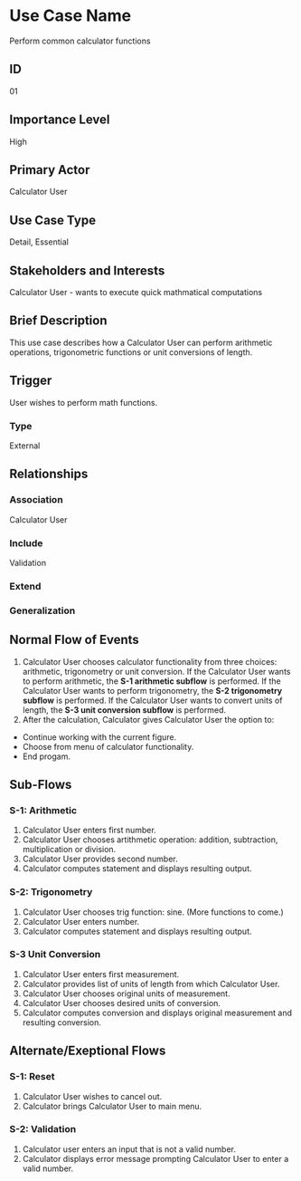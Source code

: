 # Use Case Name
Perform common calculator functions

## ID
01

## Importance Level
High

## Primary Actor
Calculator User

## Use Case Type
Detail, Essential

## Stakeholders and Interests
Calculator User - wants to execute quick mathmatical computations

## Brief Description
This use case describes how a Calculator User can perform arithmetic operations, trigonometric functions or unit conversions of length.

## Trigger
User wishes to perform math functions.

### Type
External

## Relationships
### Association
Calculator User
### Include
Validation
### Extend
### Generalization

## Normal Flow of Events
1. Calculator User chooses calculator functionality from three choices: arithmetic, trigonometry or unit conversion.
If the Calculator User wants to perform arithmetic, the **S-1 arithmetic subflow** is performed.
If the Calculator User wants to perform trigonometry, the **S-2 trigonometry subflow** is performed.
If the Calculator User wants to convert units of length, the **S-3 unit conversion subflow** is performed. 
2. After the calculation, Calculator gives Calculator User the option to:
  + Continue working with the current figure.
  + Choose from menu of calculator functionality.
  + End progam.

## Sub-Flows
### S-1: Arithmetic
1. Calculator User enters first number. 
2. Calculator User chooses artithmetic operation: addition, subtraction, multiplication or division.
3. Calculator User provides second number.
4. Calculator computes statement and displays resulting output.
  
### S-2: Trigonometry
1. Calculator User chooses trig function: sine. (More functions to come.)
2. Calculator User enters number. 
3. Calculator computes statement and displays resulting output.

### S-3 Unit Conversion
1. Calculator User enters first measurement.
2. Calculator provides list of units of length from which Calculator User.
3. Calculator User chooses original units of measurement.
4. Calculator User chooses desired units of conversion.
5. Calculator computes conversion and displays original measurement and resulting conversion.

## Alternate/Exeptional Flows
### S-1: Reset
1. Calculator User wishes to cancel out.
2. Calculator brings Calculator User to main menu.
  
### S-2: Validation
1. Calculator user enters an input that is not a valid number.
2. Calculator displays error message prompting Calculator User to enter a valid number.

